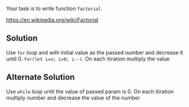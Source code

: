 Your task is to write function `factorial`.

https://en.wikipedia.org/wiki/Factorial

## Solution
Use `for` loop and with initial value as the passed number and decrease it until 0. `for(let i=n; i>0; i--)`. On each itiration multiply the value

## Alternate Solution
Use `while` loop until the value of passed param is 0. On each itiration multiply number and decrease the value of the number
